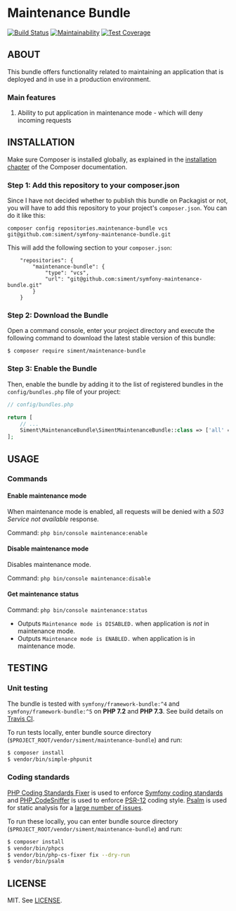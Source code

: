 # Maintenance Bundle #

[![Build Status](https://travis-ci.com/siment/symfony-maintenance-bundle.svg?branch=master)](https://travis-ci.com/siment/symfony-maintenance-bundle)
[![Maintainability](https://api.codeclimate.com/v1/badges/ea0d42491249939be766/maintainability)](https://codeclimate.com/github/siment/symfony-maintenance-bundle/maintainability)
[![Test Coverage](https://api.codeclimate.com/v1/badges/ea0d42491249939be766/test_coverage)](https://codeclimate.com/github/siment/symfony-maintenance-bundle/test_coverage)

## ABOUT ##

This bundle offers functionality related to maintaining an application that is deployed 
and in use in a production environment.

### Main features ###

1. Ability to put application in maintenance mode - which will deny incoming requests

## INSTALLATION ##

Make sure Composer is installed globally, as explained in the
[installation chapter](https://getcomposer.org/doc/00-intro.md)
of the Composer documentation.

### Step 1: Add this repository to your composer.json ###

Since I have not decided whether to publish this bundle on Packagist or not, you will
have to add this repository to your project's `composer.json`. You can do it like this:

`composer config repositories.maintenance-bundle vcs git@github.com:siment/symfony-maintenance-bundle.git`

This will add the following section to your `composer.json`:

```
    "repositories": {
        "maintenance-bundle": {
            "type": "vcs",
            "url": "git@github.com:siment/symfony-maintenance-bundle.git"
        }
    }
```

### Step 2: Download the Bundle ###

Open a command console, enter your project directory and execute the following command
to download the latest stable version of this bundle:

```console
$ composer require siment/maintenance-bundle
```

### Step 3: Enable the Bundle ###

Then, enable the bundle by adding it to the list of registered bundles in the
`config/bundles.php` file of your project:

```php
// config/bundles.php

return [
    // ...
    Siment\MaintenanceBundle\SimentMaintenanceBundle::class => ['all' => true],
];
```

## USAGE ##

### Commands ###

#### Enable maintenance mode ####

When maintenance mode is enabled, all requests will be denied with a *503 Service not available*
response.

Command: `php bin/console maintenance:enable`

#### Disable maintenance mode ####

Disables maintenance mode.

Command: `php bin/console maintenance:disable`

#### Get maintenance status ####

Command: `php bin/console maintenance:status`

- Outputs `Maintenance mode is DISABLED.` when application is *not* in maintenance mode.
- Outputs `Maintenance mode is ENABLED.` when application is in maintenance mode.

## TESTING ##

### Unit testing ###

The bundle is tested with `symfony/framework-bundle:^4` and `symfony/framework-bundle:^5`
on **PHP 7.2** and **PHP 7.3**. See build details on
[Travis CI](https://travis-ci.com/siment/symfony-maintenance-bundle).

To run tests locally, enter bundle source directory 
(`$PROJECT_ROOT/vendor/siment/maintenance-bundle`) and run:

```bash
$ composer install
$ vendor/bin/simple-phpunit
```

### Coding standards ###

[PHP Coding Standards Fixer](https://github.com/FriendsOfPHP/PHP-CS-Fixer) is used to enforce
[Symfony coding standards](https://symfony.com/doc/current/contributing/code/standards.html) and
[PHP_CodeSniffer](https://github.com/squizlabs/PHP_CodeSniffer) is used to enforce 
[PSR-12](https://www.php-fig.org/psr/psr-12/) coding style. [Psalm](https://github.com/vimeo/psalm) 
is used for static analysis for a
[large number of issues](https://github.com/vimeo/psalm/blob/master/docs/running_psalm/issues.md).

To run these locally, you can enter 
bundle source directory (`$PROJECT_ROOT/vendor/siment/maintenance-bundle`) and run:

```bash
$ composer install
$ vendor/bin/phpcs
$ vendor/bin/php-cs-fixer fix --dry-run
$ vendor/bin/psalm
```

## LICENSE ##

MIT. See [LICENSE](LICENSE).